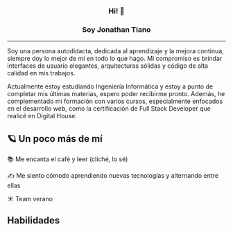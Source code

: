 <h3 align="center">Hi! 👋</h3>
<h3 align="center">Soy Jonathan Tiano</h3>

------------
Soy una persona autodidacta, dedicada al aprendizaje y la mejora continua, siempre doy lo mejor de mí en todo lo que hago. Mi compromiso es brindar interfaces de usuario elegantes, arquitecturas sólidas y código de alta calidad en mis trabajos.

Actualmente estoy estudiando Ingeniería Informática y estoy a punto de completar mis últimas materias, espero poder recibirme pronto. Además, he complementado mi formación con varios cursos, especialmente enfocados en el desarrollo web, como la certificación de Full Stack Developer que realicé en Digital House.

## 🪐 Un poco más de mí

📚 Me encanta el café y leer (cliché, lo sé)

✍️ Me siento cómodo aprendiendo nuevas tecnologías y alternando entre ellas

☀️ Team verano

## Habilidades


